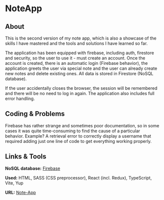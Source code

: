 # NoteApp

## About

This is the second version of my note app, which is also a showcase of the skills I have mastered and the tools and solutions I have learned so far.

The application has been equipped with firebase, including auth, firestore and security, so the user to use it - must create an account. Once the account is created, there is an automatic login (Firebase behavior), the application greets the user via special note and the user can already create new notes and delete existing ones. All data is stored in Firestore (NoSQL database).

If the user accidentally closes the browser, the session will be remembered and there will be no need to log in again. The application also includes full error handling.

## Coding & Problems

Firebase has rather strange and sometimes poor documentation, so in some cases it was quite time-consuming to find the cause of a particular behavior. Example? A retrieval error to correctly display a username that required adding just one line of code to get everything working properly.

## Links & Tools

**NoSQL database:** [Firebase](https://firebase.google.com/)

**Used:** HTML, SASS (CSS preprocessor), React (incl. Redux), TypeScript, Vite, Yup

**URL:** [Note-App](https://noteapp.online/)
